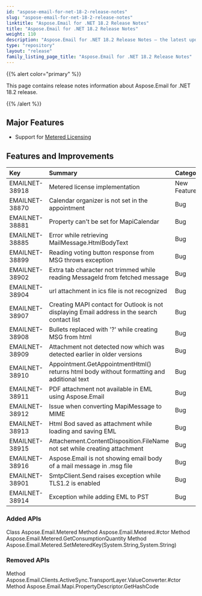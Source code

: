 ```yaml
---
id: "aspose-email-for-net-18-2-release-notes"
slug: "aspose-email-for-net-18-2-release-notes"
linktitle: "Aspose.Email for .NET 18.2 Release Notes"
title: "Aspose.Email for .NET 18.2 Release Notes"
weight: 110
description: "Aspose.Email for .NET 18.2 Release Notes – the latest updates and fixes."
type: "repository"
layout: "release"
family_listing_page_title: "Aspose.Email for .NET 18.2 Release Notes"
---
```


{{% alert color="primary" %}} 

This page contains release notes information about Aspose.Email for .NET 18.2 release.

{{% /alert %}} 
## **Major Features**
- Support for [Metered Licensing](https://docs.aspose.com/email/net/licensing/#licensing-applymeteredlicense)
## **Features and Improvements**

|**Key**|**Summary**|**Category**|
| :- | :- | :- |
|EMAILNET-38918|Metered license implementation|New Feature|
|EMAILNET-38870|Calendar organizer is not set in the appointment|Bug|
|EMAILNET-38881|Property can't be set for MapiCalendar|Bug|
|EMAILNET-38885|Error while retrieving MailMessage.HtmlBodyText|Bug|
|EMAILNET-38899|Reading voting button response from MSG throws exception|Bug|
|EMAILNET-38902|Extra tab character not trimmed while reading MessageId from fetched message|Bug|
|EMAILNET-38904|url attachment in ics file is not recognized|Bug|
|EMAILNET-38907|Creating MAPI contact for Outlook is not displaying Email address in the search contact list|Bug|
|EMAILNET-38908|Bullets replaced with '?' while creating MSG from html|Bug|
|EMAILNET-38909|Attachment not detected now which was detected earlier in older versions|Bug|
|EMAILNET-38910|Appointment.GetAppointmentHtml() returns html body without formatting and additional text|Bug|
|EMAILNET-38911|PDF attachment not available in EML using Aspose.Email|Bug|
|EMAILNET-38912|Issue when converting MapiMessage to MIME|Bug|
|EMAILNET-38913|Html Bod saved as attachment while loading and saving EML|Bug|
|EMAILNET-38915|Attachement.ContentDisposition.FileName not set while creating attachment|Bug|
|EMAILNET-38916|Aspose.Email is not showing email body of a mail message in .msg file|Bug|
|EMAILNET-38901|SmtpClient.Send raises exception while TLS1.2 is enabled|Bug|
|EMAILNET-38914|Exception while adding EML to PST|Bug|

### **Added APIs**
Class Aspose.Email.Metered
Method Aspose.Email.Metered.#ctor
Method Aspose.Email.Metered.GetConsumptionQuantity
Method Aspose.Email.Metered.SetMeteredKey(System.String,System.String)
### **Removed APIs**
Method Aspose.Email.Clients.ActiveSync.TransportLayer.ValueConverter.#ctor
Method Aspose.Email.Mapi.PropertyDescriptor.GetHashCode
